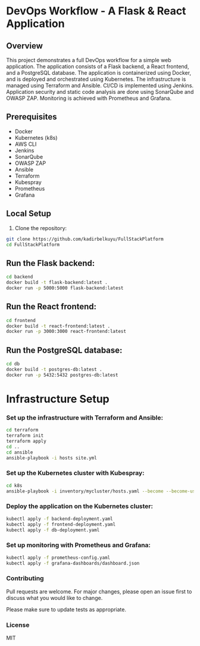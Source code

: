 # DevOps Workflow - A Flask & React Application

## Overview

This project demonstrates a full DevOps workflow for a simple web application. The application consists of a Flask backend, a React frontend, and a PostgreSQL database. The application is containerized using Docker, and is deployed and orchestrated using Kubernetes. The infrastructure is managed using Terraform and Ansible. CI/CD is implemented using Jenkins. Application security and static code analysis are done using SonarQube and OWASP ZAP. Monitoring is achieved with Prometheus and Grafana.

## Prerequisites

- Docker
- Kubernetes (k8s)
- AWS CLI
- Jenkins
- SonarQube
- OWASP ZAP
- Ansible
- Terraform
- Kubespray
- Prometheus
- Grafana

## Local Setup

1. Clone the repository:

```bash
git clone https://github.com/kadirbelkuyu/FullStackPlatform
cd FullStackPlatform
````
## Run the Flask backend:

```bash
cd backend
docker build -t flask-backend:latest .
docker run -p 5000:5000 flask-backend:latest
````
## Run the React frontend:
```bash
cd frontend
docker build -t react-frontend:latest .
docker run -p 3000:3000 react-frontend:latest
````
## Run the PostgreSQL database:
```bash 
cd db
docker build -t postgres-db:latest .
docker run -p 5432:5432 postgres-db:latest
````
# Infrastructure Setup

### Set up the infrastructure with Terraform and Ansible:

```bash 
cd terraform
terraform init
terraform apply
cd ..
cd ansible
ansible-playbook -i hosts site.yml
````
### Set up the Kubernetes cluster with Kubespray:
```bash 
cd k8s
ansible-playbook -i inventory/mycluster/hosts.yaml --become --become-user=root cluster.yml
```

### Deploy the application on the Kubernetes cluster:

```bash 
kubectl apply -f backend-deployment.yaml
kubectl apply -f frontend-deployment.yaml
kubectl apply -f db-deployment.yaml
````
### Set up monitoring with Prometheus and Grafana:

```bash 
kubectl apply -f prometheus-config.yaml
kubectl apply -f grafana-dashboards/dashboard.json
````

### Contributing

Pull requests are welcome. For major changes, please open an issue first to discuss what you would like to change.

Please make sure to update tests as appropriate.

### License

MIT